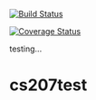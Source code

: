 [![Build Status](https://travis-ci.org/hua-1998/cs207test.svg?branch=master)](https://travis-ci.org/hua-1998/cs207test)

[![Coverage Status](https://codecov.io/gh/hua-1998/cs207test/branch/master/graph/badge.svg)](https://codecov.io/gh/hua-1998/cs207test)

testing...

# cs207test

